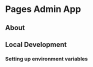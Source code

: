 Pages Admin App
====================

## About

## Local Development

### Setting up environment variables
